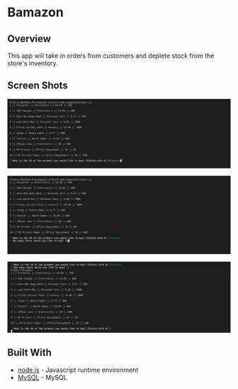 # Bamazon

## Overview

This app will take in orders from customers and deplete stock from the store's inventory. 

## Screen Shots 

![screenshot1](https://github.com/achristian91/bamazon/blob/master/assets/img/Screenshot%201.png)

![screenshot2](https://github.com/achristian91/bamazon/blob/master/assets/img/Screenshot2.png)

![screenshot3](https://github.com/achristian91/bamazon/blob/master/assets/img/Screenshot3.png)

## Built With 

* [node.js](https://nodejs.org/en/) - Javascript runtime environment
* [MySQL](https://www.mysql.com/) - MySQL